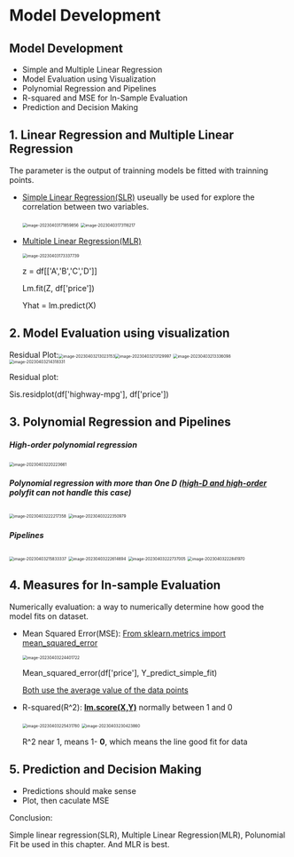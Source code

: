 # Model Development

## Model Development

- Simple and Multiple Linear Regression
- Model Evaluation using Visualization
- Polynomial Regression and Pipelines
- R-squared and MSE for In-Sample Evaluation
- Prediction and Decision Making

## 1. Linear Regression and Multiple Linear Regression

The parameter is the output of trainning models be fitted with trainning points.

- <u>Simple Linear Regression(SLR)</u> useually be used for explore the correlation between two variables.

  <img src="./photos/image-20230403171859856.png" alt="image-20230403171859856" style="zoom:50%;" />

  <img src="./photos/image-20230403173116217.png" alt="image-20230403173116217" style="zoom:50%;" />

- <u>Multiple Linear Regression(MLR)</u> 

  <img src="./photos/image-20230403173337739.png" alt="image-20230403173337739" style="zoom:50%;" />

  z = df[['A','B','C','D']]

  Lm.fit(Z, df['price'])

  Yhat = lm.predict(X)

## 2. Model Evaluation using visualization

Residual Plot:<img src="./photos/image-20230403213023153.png" alt="image-20230403213023153" style="zoom:50%;" /><img src="./photos/image-20230403213129997.png" alt="image-20230403213129997" style="zoom:50%;" />
<img src="./photos/image-20230403213336098.png" alt="image-20230403213336098" style="zoom:50%;" />
<img src="./photos/image-20230403214318331.png" alt="image-20230403214318331" style="zoom:50%;" />

Residual plot:

Sis.residplot(df['highway-mpg'], df['price'])



## 3. Polynomial Regression and Pipelines

##### High-order polynomial regression

<img src="./photos/image-20230403220223661.png" alt="image-20230403220223661" style="zoom:50%;" />

##### Polynomial regression with more than **One D** (<u>high-D and high-order</u> polyfit can not handle this case)

<img src="./photos/image-20230403222217358.png" alt="image-20230403222217358" style="zoom:50%;" />

<img src="./photos/image-20230403222350979.png" alt="image-20230403222350979" style="zoom:50%;" />

##### Pipelines

<img src="./photos/image-20230403215833337.png" alt="image-20230403215833337" style="zoom:50%;" />

<img src="./photos/image-20230403222614694.png" alt="image-20230403222614694" style="zoom:50%;" />

 <img src="./photos/image-20230403222737005.png" alt="image-20230403222737005" style="zoom:50%;" />

<img src="./photos/image-20230403222841970.png" alt="image-20230403222841970" style="zoom:50%;" />

## 4. Measures for In-sample Evaluation

Numerically evaluation: a way to numerically determine how good the model fits on dataset.

- Mean Squared Error(MSE): <u>From sklearn.metrics import mean_squared_error</u>

  <img src="./photos/image-20230403224401722.png" alt="image-20230403224401722" style="zoom:50%;" />

  Mean_squared_error(df['price'], Y_predict_simple_fit)

  <u>Both use the average value of the data points</u>

- R-squared(R^2): **<u>lm.score(X,Y)</u>**  normally between 1 and 0

  <img src="./photos/image-20230403225431780.png" alt="image-20230403225431780" style="zoom:50%;" />
  <img src="./photos/image-20230403230423860.png" alt="image-20230403230423860" style="zoom:50%;" />

  R^2 near 1, means 1- **0**, which means the line good fit for data







## 5. Prediction and Decision Making

- Predictions should make sense
- Plot, then caculate MSE



Conclusion:

Simple linear regression(SLR), Multiple Linear Regression(MLR), Polunomial Fit be used in this chapter. And MLR is best.



